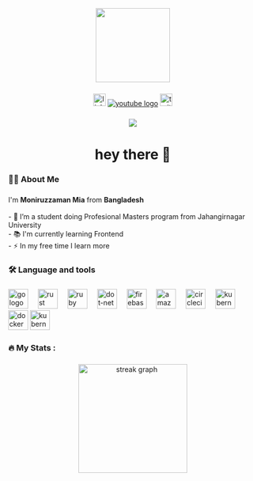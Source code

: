 <div align="center">
  <img height="150" src="https://media.giphy.com/media/M9gbBd9nbDrOTu1Mqx/giphy.gif"  />
</div>

###

<div align="center">
  <a href="#"><img src="https://img.shields.io/static/v1?message=LinkedIn&logo=linkedin&label=&color=0077B5&logoColor=white&labelColor=&style=for-the-badge" height="25" alt="linkedin logo"  /></a>
  <a href="#"><img src="https://img.shields.io/static/v1?message=Youtube&logo=youtube&label=&color=FF0000&logoColor=white&labelColor=&style=for-the-badge" heiht="25" alt="youtube logo"  /></a>
  <a href="#"><img src="https://img.shields.io/static/v1?message=Twitter&logo=twitter&label=&color=1DA1F2&logoColor=white&labelColor=&style=for-the-badge" height="25" alt="twitter logo"  /></a>
</div>

###

<div align="center">
  <img src="https://visitor-badge.laobi.icu/badge?page_id=miamonir"  />
</div>

###

<h1 align="center">hey there 👋</h1>

###

<h3 align="left">👩‍💻  About Me</h3>

###

<p align="left">I'm <b>Moniruzzaman Mia</b> from <b>Bangladesh</b><br><br>- 🔭 I’m a student doing Profesional Masters program from Jahangirnagar University<br>- 📚 I'm currently learning Frontend<br>- ⚡ In my free time I learn more</p>

###

<h3 align="left">🛠 Language and tools</h3>

###

<div align="left">
  <img src="https://www.svgrepo.com/show/373669/html.svg" height="40" alt="go logo"  />
  <img width="12" />
  <img src="https://www.svgrepo.com/show/452185/css-3.svg" height="40" alt="rust logo"  />
  <img width="12" />
  <img src="https://www.svgrepo.com/show/452045/js.svg" height="40" alt="ruby logo"  />
  <img width="12" />
  <img src="https://www.svgrepo.com/show/452130/vue.svg" height="40" alt="dot-net logo"  />
  <img width="12" />
  <img src="https://www.svgrepo.com/show/373929/node.svg" height="40" alt="firebase logo"  />
  <img width="12" />
  <img src="https://www.svgrepo.com/show/373966/php.svg" height="40" alt="amazonwebservices logo"  />
  <img width="12" />
  <img src="https://www.svgrepo.com/show/353985/laravel.svg" height="40" alt="circleci logo"  />
  <img width="12" />
  <img src="https://www.svgrepo.com/show/303251/mysql-logo.svg" height="40" alt="kubernetes logo"  />
  <img width="12" />
  <img src="https://www.svgrepo.com/show/303670/firebase-1-logo.svg" height="40" alt="docker logo"  />
  <img src="https://www.svgrepo.com/show/452234/java.svg" height="40" alt="kubernetes logo"  />
  <img width="12" />
</div>

###

<h3 align="left">🔥   My Stats :</h3>

###

<div align="center">
  <img src="https://streak-stats.demolab.com?user=miamonir&locale=en&mode=daily&theme=dark&hide_border=false&border_radius=5&order=3" height="220" alt="streak graph"  />
</div>

###
